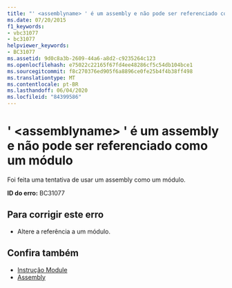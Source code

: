 ```yaml
---
title: "' <assemblyname> ' é um assembly e não pode ser referenciado como um módulo"
ms.date: 07/20/2015
f1_keywords:
- vbc31077
- bc31077
helpviewer_keywords:
- BC31077
ms.assetid: 9d0c8a3b-2609-44a6-a8d2-c9235264c123
ms.openlocfilehash: e75022c22165f67fd4ee48286cf5c54db104bce1
ms.sourcegitcommit: f8c270376ed905f6a8896ce0fe25b4f4b38ff498
ms.translationtype: MT
ms.contentlocale: pt-BR
ms.lasthandoff: 06/04/2020
ms.locfileid: "84399586"
---
```

# <a name="assemblyname-is-an-assembly-and-cannot-be-referenced-as-a-module"></a>' \<assemblyname> ' é um assembly e não pode ser referenciado como um módulo
Foi feita uma tentativa de usar um assembly como um módulo.  
  
 **ID do erro:** BC31077  
  
## <a name="to-correct-this-error"></a>Para corrigir este erro  
  
- Altere a referência a um módulo.  
  
## <a name="see-also"></a>Confira também

- [Instrução Module](../language-reference/statements/module-statement.md)
- [Assembly](../language-reference/modifiers/assembly.md)
